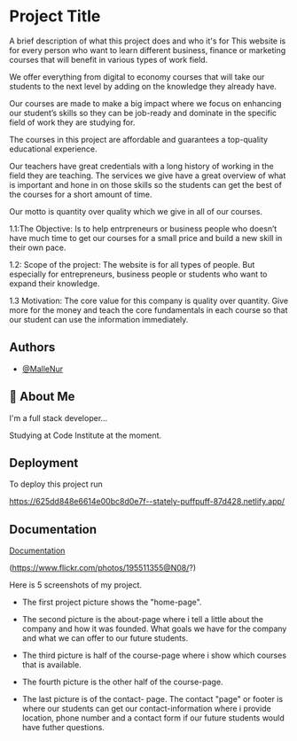 
# Project Title

A brief description of what this project does and who it's for
This website is for every person who want to learn different business, finance or marketing courses that will benefit in various types of work field. 

We offer everything from digital to economy courses that will take our students to the next level by adding on the knowledge they already have. 

Our courses are made to make a big impact where we focus on enhancing our student’s skills so they can be job-ready and dominate in the specific field of work they are studying for. 

The courses in this project are affordable and guarantees a top-quality educational experience.

Our teachers have great credentials with a long history of working in the field they are teaching.
The services we give have a great overview of what is important and hone in on those skills so the students can get the best of the courses for a short amount of time.

Our motto is quantity over quality which we give in all of our courses.

1.1:The Objective: Is to help entrpreneurs or business people who doesn’t have much time to get our courses for a small price and build a new skill in their own pace.

1.2: Scope of the project: The website is for all types of people. But especially for entrepreneurs, business people or students who want to expand their knowledge.

1.3 Motivation: The core value for this company is quality over quantity. Give more for the money and teach the core fundamentals in each course so that our student can use the information immediately.

## Authors

- [@MalleNur](https://github.com/MalleNur)


## 🚀 About Me
I'm a full stack developer...

Studying at Code Institute at the moment.
## Deployment

To deploy this project run

https://625dd848e6614e00bc8d0e7f--stately-puffpuff-87d428.netlify.app/


## Documentation

[Documentation](https://linktodocumentation)

(https://www.flickr.com/photos/195511355@N08/?)


Here is 5 screenshots of my project.

- The first project picture shows the "home-page".
 
- The second picture is the about-page where i tell a little about the company and how it was founded. What goals we have for the company and what we can offer to our future students.

- The third picture is half of the course-page where i show which courses that is available.

- The fourth picture is the other half of the course-page.

- The last picture is of the contact- page. The contact "page" or footer is where our students can get our contact-information where i provide location, phone number and a contact form if our future students would have futher questions. 
